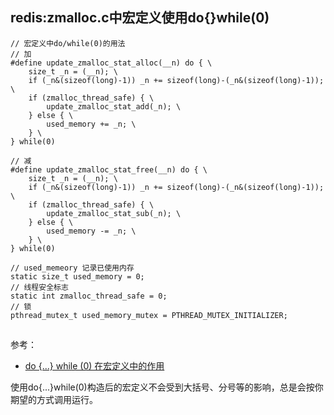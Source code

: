 

## redis:zmalloc.c中宏定义使用do{}while(0)

```
// 宏定义中do/while(0)的用法
// 加
#define update_zmalloc_stat_alloc(__n) do { \
    size_t _n = (__n); \
    if (_n&(sizeof(long)-1)) _n += sizeof(long)-(_n&(sizeof(long)-1)); \
    if (zmalloc_thread_safe) { \
        update_zmalloc_stat_add(_n); \
    } else { \
        used_memory += _n; \
    } \
} while(0)

// 减
#define update_zmalloc_stat_free(__n) do { \
    size_t _n = (__n); \
    if (_n&(sizeof(long)-1)) _n += sizeof(long)-(_n&(sizeof(long)-1)); \
    if (zmalloc_thread_safe) { \
        update_zmalloc_stat_sub(_n); \
    } else { \
        used_memory -= _n; \
    } \
} while(0)

// used_memeory 记录已使用内存
static size_t used_memory = 0;
// 线程安全标志
static int zmalloc_thread_safe = 0;
// 锁
pthread_mutex_t used_memory_mutex = PTHREAD_MUTEX_INITIALIZER;
```

## 
参考：
- [do {...} while (0) 在宏定义中的作用](https://www.cnblogs.com/lanxuezaipiao/p/3535626.html)

使用do{...}while(0)构造后的宏定义不会受到大括号、分号等的影响，总是会按你期望的方式调用运行。
